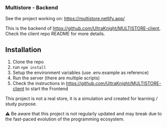 ### Multistore - Backend
See the project working on: https://multistore.netlify.app/

This is the backend of https://github.com/UltraKnight/MULTISTORE-client, Check the client repo README for more details.

## Installation

1. Clone the repo
2. run `npm install`
3. Setup the environment variables (use .env.example as reference)
4. Run the server (there are multiple scripts)
5. Check the instructions in https://github.com/UltraKnight/MULTISTORE-client to start the Frontend

This project is not a real store, it is a simulation and created for learning / study purpose.

⚠️ Be aware that this project is not regularly updated and may break due to the fast-paced evolution of the programming ecosystem.
